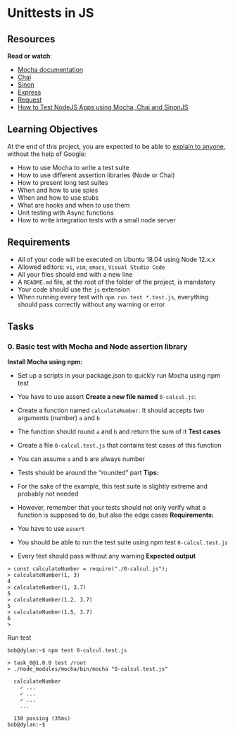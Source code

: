 # Unittests in JS
## Resources
**Read or watch**:

- [Mocha documentation](https://mochajs.org/)
- [Chai](https://www.chaijs.com/api/)
- [Sinon](https://sinonjs.org/releases/v7.5.0/)
- [Express](https://expressjs.com/en/guide/routing.html)
- [Request](https://www.npmjs.com/package/request)
- [How to Test NodeJS Apps using Mocha, Chai and SinonJS](https://www.digitalocean.com/community/tutorials/how-to-test-nodejs-apps-using-mocha-chai-and-sinonjs)
## Learning Objectives
At the end of this project, you are expected to be able to [explain to anyone](https://fs.blog/feynman-learning-technique/), without the help of Google:

- How to use Mocha to write a test suite
- How to use different assertion libraries (Node or Chai)
- How to present long test suites
- When and how to use spies
- When and how to use stubs
- What are hooks and when to use them
- Unit testing with Async functions
- How to write integration tests with a small node server

## Requirements
- All of your code will be executed on Ubuntu 18.04 using Node 12.x.x
- Allowed editors: ```vi```, ```vim```, ```emacs```, ```Visual Studio Code```
- All your files should end with a new line
- A ```README.md``` file, at the root of the folder of the project, is mandatory
- Your code should use the ```js``` extension
- When running every test with ```npm run test *.test.js```, everything should pass correctly without any warning or error

## Tasks
### 0. Basic test with Mocha and Node assertion library
**Install Mocha using npm:**

- Set up a scripts in your package.json to quickly run Mocha using npm test
- You have to use assert
**Create a new file named** ```0-calcul.js```:

- Create a function named ```calculateNumber```. It should accepts two arguments (number) ```a``` and ```b```
- The function should round ```a``` and ```b``` and return the sum of it
**Test cases**

- Create a file ```0-calcul.test.js``` that contains test cases of this function
- You can assume ```a``` and ```b``` are always number
- Tests should be around the “rounded” part
**Tips:**

- For the sake of the example, this test suite is slightly extreme and probably not needed
- However, remember that your tests should not only verify what a function is supposed to do, but also the edge cases
**Requirements:**

- You have to use ```assert```
- You should be able to run the test suite using npm test ```0-calcul.test.js```
- Every test should pass without any warning
**Expected output**
```
> const calculateNumber = require("./0-calcul.js");
> calculateNumber(1, 3)
4
> calculateNumber(1, 3.7)
5
> calculateNumber(1.2, 3.7)
5
> calculateNumber(1.5, 3.7)
6
>
```
Run test
```
bob@dylan:~$ npm test 0-calcul.test.js 

> task_0@1.0.0 test /root
> ./node_modules/mocha/bin/mocha "0-calcul.test.js"

  calculateNumber
    ✓ ...
    ✓ ...
    ✓ ...
    ...

  130 passing (35ms)
bob@dylan:~$
```

